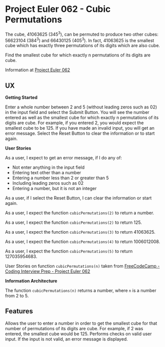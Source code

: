 # Project Euler 062 - Cubic Permutations

The cube, 41063625 (345<sup>3</sup>), can be permuted to produce two other cubes: 56623104 (384<sup>3</sup>) and 66430125 (405<sup>3</sup>).  In fact, 41063625 is the smallest cube which has exactly three permutations of its digits which are also cube.

Find the smallest cube for which exactly n permutations of its digits are cube.

Information at [Project Euler 062](https://projecteuler.net/problem=62)

## UX

**Getting Started**

Enter a whole number between 2 and 5 (without leading zeros such as 02) in the input field and select the Submit Button.  You will see the number entered as well as the smallest cube for which exactly n permutations of its digits are cube.  For example, if you entered 2, you would expect the smallest cube to be 125.  If you have made an invalid input, you will get an error message.  Select the Reset Button to clear the information or to start again.

**User Stories**

As a user, I expect to get an error message, if I do any of:

- Not enter anything in the input field
- Entering text other than a number
- Entering a number less than 2 or greater than 5
- Including leading zeros such as 02
- Entering a number, but it is not an integer

As a user, if I select the Reset Button, I can clear the information or start again.

As a user, I expect the function `cubicPermutations(2)` to return a number.

As a user, I expect the function `cubicPermutations(2)` to return 125.

As a user, I expect the function `cubicPermutations(3)` to return 41063625.

As a user, I expect the function `cubicPermutations(4)` to return 1006012008.

As a user, I expect the function `cubicPermutations(5)` to return 127035954683.

User Stories on function `cubicPermutations(n)` taken from [FreeCodeCamp - Coding Interview Prep - Project Euler 062](https://www.freecodecamp.org/learn/coding-interview-prep/project-euler/problem-62-cubic-permutations)

**Information Architecture**

The function `cubicPermutations(n)` returns a number, where `n` is a number from 2 to 5.

## Features

Allows the user to enter a number in order to get the smallest cube for that number of permutations of its digits are cube.  For example, if 2 was entered, the smallest cube would be 125.  Performs checks on valid user input.  If the input is not valid, an error message is displayed.

